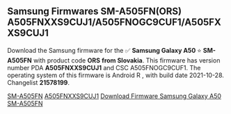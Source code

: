 <h2>Samsung Firmwares SM-A505FN(ORS) A505FNXXS9CUJ1/A505FNOGC9CUF1/A505FXXS9CUJ1</h2>
Download the Samsung firmware for the ✅ <strong>Samsung Galaxy A50 </strong> ⭐ <strong>SM-A505FN</strong> with product code <strong>ORS</strong> <strong> from Slovakia</strong>. This firmware has version number PDA <strong>A505FNXXS9CUJ1</strong> and CSC A505FNOGC9CUF1. The operating system of this firmware is Android R , with build date 2021-10-28. Changelist <strong>21578199</strong>.


[SM-A505FN](https://samfirm.shop/samsung/model/SM-A505FN)
[A505FNXXS9CUJ1](https://samfirm.shop/samsung/pda/A505FNXXS9CUJ1)
[Download Firmware Samsung Galaxy A50 SM-A505FN](https://samfirm.shop/samsung/firmware/469211)
